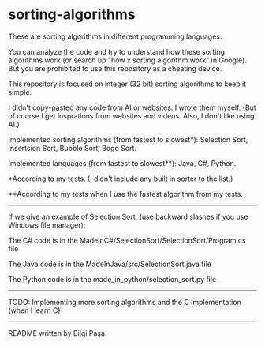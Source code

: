 # sorting-algorithms

These are sorting algorithms in different programming languages.

You can analyze the code and try to understand how these sorting algorithms work (or search up "how x sorting algorithm work" in Google). But you are prohibited to use this repository as a cheating device.

This repository is focused on integer (32 bit) sorting algorithms to keep it simple.

I didn't copy-pasted any code from AI or websites. I wrote them myself. (But of course I get insprations from websites and videos. Also, I don't like using AI.)

Implemented sorting algorithms (from fastest to slowest*): Selection Sort, Insertsion Sort, Bubble Sort, Bogo Sort.

Implemented languages (from fastest to slowest**): Java, C#, Python.

*According to my tests. (I didn't include any built in sorter to the list.)

**According to my tests when I use the fastest algorithm from my tests.

-------------------------------------------------------------------------------------------------

If we give an example of Selection Sort, (use backward slashes if you use Windows file manager):

The C# code is in the MadeInC#/SelectionSort/SelectionSort/Program.cs file

The Java code is in the MadeInJava/src/SelectionSort.java file

The Python code is in the made_in_python/selection_sort.py file

-------------------------------------------------------------------------------------------------

TODO: Implementing more sorting algorithms and the C implementation (when I learn C)

-------------------------------------------------------------------------------------------------

README written by Bilgi Paşa.
